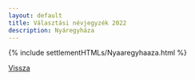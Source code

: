 ```yaml
---
layout: default
title: Választási névjegyzék 2022
description: Nyáregyháza
---
```


{% include settlementHTMLs/Nyaaregyhaaza.html %}

[Vissza](./)